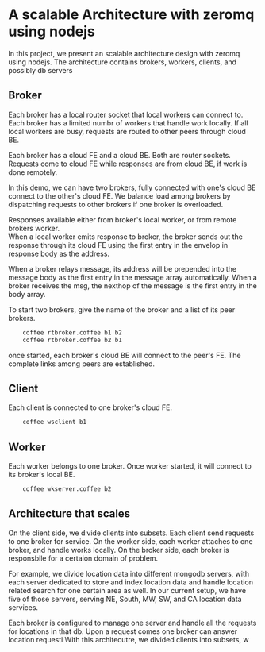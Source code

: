 # A scalable Architecture with zeromq using nodejs
In this project, we present an scalable architecture design with zeromq using nodejs. 
The architecture contains brokers, workers, clients, and possibly db servers  

## Broker
Each broker has a local router socket that local workers can connect to.
Each broker has a limited numbr of workers that handle work locally. 
If all local workers are busy, requests are routed to other peers through cloud BE.

Each broker has a cloud FE and a cloud BE. Both are router sockets.
Requests come to cloud FE while responses are from cloud BE, if work is done remotely.

In this demo, we can have two brokers, fully connected with one's cloud BE 
connect to the other's cloud FE.
We balance load among brokers by dispatching requests to other brokers if one broker
is overloaded.

Responses available either from broker's local worker, or from remote brokers worker.  
When a local worker emits response to broker, the broker sends out the response through 
its cloud FE using the first entry in the envelop in response body as the address. 

When a broker relays message, its address will be prepended into the message body 
as the first entry in the message array automatically. 
When a broker receives the msg, the nexthop of the message is the first entry in the body array.

To start two brokers, give the name of the broker and a list of its peer brokers.
```bash
    coffee rtbroker.coffee b1 b2
    coffee rtbroker.coffee b2 b1
```

once started, each broker's cloud BE will connect to the peer's FE. 
The complete links among peers are established.

## Client
Each client is connected to one broker's cloud FE. 

```bash
    coffee wsclient b1
```

## Worker
Each worker belongs to one broker. Once worker started, it will connect to its broker's local BE.

```bash
    coffee wkserver.coffee b2
```

## Architecture that scales
On the client side, we divide clients into subsets. Each client send requests to one broker for service.
On the worker side, each worker attaches to one broker, and handle works locally.
On the broker side, each broker is responsbile for a certaion domain of problem. 

For example, we divide location data into different mongodb servers, with each server dedicated to
store and index location data and handle location related search for one certain area as well.
In our current setup, we have five of those servers, serving NE, South, MW, SW, and CA location
data services.

Each broker is configured to manage one server and handle all the requests for locations in that db.
Upon a request comes one broker can answer location requesti 
With this architecutre, we divided clients into subsets, w
